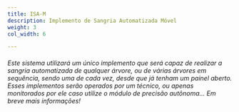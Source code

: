 ```yaml
---
title: ISA-M
description: Implemento de Sangria Automatizada Móvel
weight: 3
col_width: 6

---
```

###### Este sistema utilizará um único implemento que será capaz de realizar a sangria automatizada de qualquer árvore, ou de várias árvores em sequência, sendo uma de cada vez, desde que já tenham um painel aberto. Esses implementos serão operados por um técnico, ou apenas monitorados por ele caso utilize o módulo de precisão autônoma... Em breve mais informações!